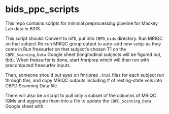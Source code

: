 # bids_ppc_scripts

This repo contains scripts for minimal preprocessing pipeline for Mackey Lab data in BIDS.

This script should:
Convert to nifti, put into `CBPD_bids` directory.
Run MRIQC on that subject
Re-run MRIQC group output to auto-add new subjs as they come in
Run freesurfer on that subject’s chosen T1 on the `CBPD_Scanning_Data` Google sheet (longitudinal subjects will be figured out, tbd).
When freesurfer is done, start fmriprep which will then run with precomputed freesurfer inputs.

Then, someone should put eyes on fmriprep `.html` files for each subject run through this, and copy MRIQC outputs including # of resting-state vols  into CBPD Scanning Data file.

There will also be a script to pull only a subset of the columns of MRIQC IQMs and aggregate them into a file to update the `CBPD_Scanning_Data` Google sheet with.
